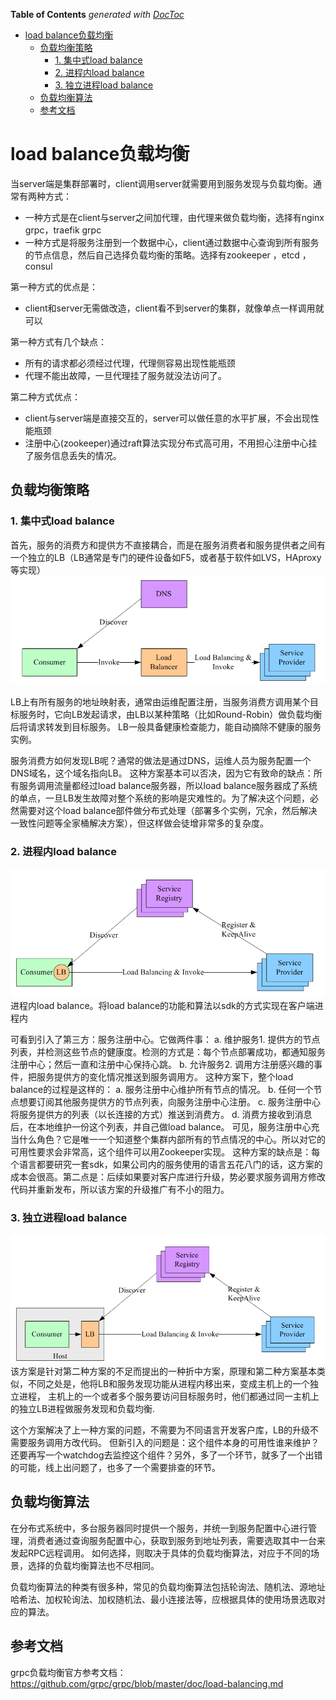 <!-- START doctoc generated TOC please keep comment here to allow auto update -->
<!-- DON'T EDIT THIS SECTION, INSTEAD RE-RUN doctoc TO UPDATE -->
**Table of Contents**  *generated with [DocToc](https://github.com/thlorenz/doctoc)*

- [load balance负载均衡](#load-balance%E8%B4%9F%E8%BD%BD%E5%9D%87%E8%A1%A1)
  - [负载均衡策略](#%E8%B4%9F%E8%BD%BD%E5%9D%87%E8%A1%A1%E7%AD%96%E7%95%A5)
    - [1. 集中式load balance](#1-%E9%9B%86%E4%B8%AD%E5%BC%8Fload-balance)
    - [2. 进程内load balance](#2-%E8%BF%9B%E7%A8%8B%E5%86%85load-balance)
    - [3. 独立进程load balance](#3-%E7%8B%AC%E7%AB%8B%E8%BF%9B%E7%A8%8Bload-balance)
  - [负载均衡算法](#%E8%B4%9F%E8%BD%BD%E5%9D%87%E8%A1%A1%E7%AE%97%E6%B3%95)
  - [参考文档](#%E5%8F%82%E8%80%83%E6%96%87%E6%A1%A3)

<!-- END doctoc generated TOC please keep comment here to allow auto update -->

# load balance负载均衡

当server端是集群部署时，client调用server就需要用到服务发现与负载均衡。通常有两种方式：

- 一种方式是在client与server之间加代理，由代理来做负载均衡，选择有nginx grpc，traefik grpc
- 一种方式是将服务注册到一个数据中心，client通过数据中心查询到所有服务的节点信息，然后自己选择负载均衡的策略。选择有zookeeper ，etcd ，consul

第一种方式的优点是：

- client和server无需做改造，client看不到server的集群，就像单点一样调用就可以

第一种方式有几个缺点：

- 所有的请求都必须经过代理，代理侧容易出现性能瓶颈
- 代理不能出故障，一旦代理挂了服务就没法访问了。

第二种方式优点：
- client与server端是直接交互的，server可以做任意的水平扩展，不会出现性能瓶颈
- 注册中心(zookeeper)通过raft算法实现分布式高可用，不用担心注册中心挂了服务信息丢失的情况。

## 负载均衡策略
### 1. 集中式load balance
首先，服务的消费方和提供方不直接耦合，而是在服务消费者和服务提供者之间有一个独立的LB（LB通常是专门的硬件设备如F5，或者基于软件如LVS，HAproxy等实现）
![](.load_balance_images/center_lb.png)

LB上有所有服务的地址映射表，通常由运维配置注册，当服务消费方调用某个目标服务时，它向LB发起请求，由LB以某种策略（比如Round-Robin）做负载均衡后将请求转发到目标服务。
LB一般具备健康检查能力，能自动摘除不健康的服务实例。

服务消费方如何发现LB呢？通常的做法是通过DNS，运维人员为服务配置一个DNS域名，这个域名指向LB。
这种方案基本可以否决，因为它有致命的缺点：所有服务调用流量都经过load balance服务器，所以load balance服务器成了系统的单点，一旦LB发生故障对整个系统的影响是灾难性的。为了解决这个问题，必然需要对这个load balance部件做分布式处理（部署多个实例，冗余，然后解决一致性问题等全家桶解决方案），但这样做会徒增非常多的复杂度。

### 2. 进程内load balance
![](.load_balance_images/process_lb.png)
进程内load balance。将load balance的功能和算法以sdk的方式实现在客户端进程内

可看到引入了第三方：服务注册中心。它做两件事：
a. 维护服务1. 提供方的节点列表，并检测这些节点的健康度。检测的方式是：每个节点部署成功，都通知服务注册中心；然后一直和注册中心保持心跳。
b. 允许服务2. 调用方注册感兴趣的事件，把服务提供方的变化情况推送到服务调用方。
这种方案下，整个load balance的过程是这样的：
a. 服务注册中心维护所有节点的情况。
b. 任何一个节点想要订阅其他服务提供方的节点列表，向服务注册中心注册。
c. 服务注册中心将服务提供方的列表（以长连接的方式）推送到消费方。
d. 消费方接收到消息后，在本地维护一份这个列表，并自己做load balance。
可见，服务注册中心充当什么角色？它是唯一一个知道整个集群内部所有的节点情况的中心。所以对它的可用性要求会非常高，这个组件可以用Zookeeper实现。
这种方案的缺点是：每个语言都要研究一套sdk，如果公司内的服务使用的语言五花八门的话，这方案的成本会很高。第二点是：后续如果要对客户库进行升级，势必要求服务调用方修改代码并重新发布，所以该方案的升级推广有不小的阻力。

### 3. 独立进程load balance
![](.load_balance_images/independent_process_lb.png)
该方案是针对第二种方案的不足而提出的一种折中方案，原理和第二种方案基本类似，不同之处是，他将LB和服务发现功能从进程内移出来，变成主机上的一个独立进程，
主机上的一个或者多个服务要访问目标服务时，他们都通过同一主机上的独立LB进程做服务发现和负载均衡.

这个方案解决了上一种方案的问题，不需要为不同语言开发客户库，LB的升级不需要服务调用方改代码。
但新引入的问题是：这个组件本身的可用性谁来维护？还要再写一个watchdog去监控这个组件？另外，多了一个环节，就多了一个出错的可能，线上出问题了，也多了一个需要排查的环节。


## 负载均衡算法
在分布式系统中，多台服务器同时提供一个服务，并统一到服务配置中心进行管理，消费者通过查询服务配置中心，获取到服务到地址列表，需要选取其中一台来发起RPC远程调用。
如何选择，则取决于具体的负载均衡算法，对应于不同的场景，选择的负载均衡算法也不尽相同。

负载均衡算法的种类有很多种，常见的负载均衡算法包括轮询法、随机法、源地址哈希法、加权轮询法、加权随机法、最小连接法等，应根据具体的使用场景选取对应的算法。

## 参考文档
grpc负载均衡官方参考文档：https://github.com/grpc/grpc/blob/master/doc/load-balancing.md